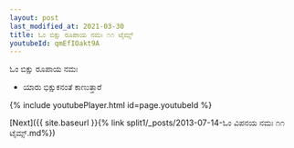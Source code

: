 ```yaml
---
layout: post
last_modified_at: 2021-03-30
title: ಓಂ ಬಿಕ್ಷು ರೂಪಾಯ ನಮಃ ೧೧ ಟೈಮ್ಸ್
youtubeId: qmEfIOakt9A
---
```

 
 
 ಓಂ ಬಿಕ್ಷು ರೂಪಾಯ ನಮಃ  
 
 -  ಯಾರು ಭಿಕ್ಷುಕನಂತೆ ಕಾಣುತ್ತಾರೆ 
 
  
 
  
 
 
 
 
 
 


{% include youtubePlayer.html id=page.youtubeId %}
 
[Next]({{ site.baseurl }}{% link  split1/_posts/2013-07-14-ಓಂ ವಿಪನಯ ನಮಃ ೧೧ ಟೈಮ್ಸ್.md%})
 
